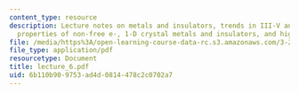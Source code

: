 ```yaml
---
content_type: resource
description: Lecture notes on metals and insulators, trends in III-V and II-VI compounds,
  properties of non-free e-, 1-D crystal metals and insulators, and higher dimensions.
file: /media/https%3A/open-learning-course-data-rc.s3.amazonaws.com/3-225-electronic-and-mechanical-properties-of-materials-fall-2007/6b110b909753ad4d0814478c2c0702a7_lecture_6.pdf
file_type: application/pdf
resourcetype: Document
title: lecture_6.pdf
uid: 6b110b90-9753-ad4d-0814-478c2c0702a7
---
```

